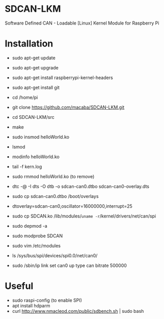 # SDCAN-LKM
Software Defined CAN - Loadable [Linux] Kernel Module for Raspberry Pi

# Installation

* sudo apt-get update
* sudo apt-get upgrade
* sudo apt-get install raspberrypi-kernel-headers
* sudo apt-get install git
* cd /home/pi
* git clone https://github.com/macaba/SDCAN-LKM.git
* cd SDCAN-LKM/src
* make
* sudo insmod helloWorld.ko
* lsmod
* modinfo helloWorld.ko
* tail -f kern.log
* sudo rmmod helloWorld.ko (to remove)

* dtc -@ -I dts -O dtb -o sdcan-can0.dtbo sdcan-can0-overlay.dts
* sudo cp sdcan-can0.dtbo /boot/overlays
* dtoverlay=sdcan-can0,oscillator=16000000,interrupt=25
* sudo cp SDCAN.ko /lib/modules/`uname -r`/kernel/drivers/net/can/spi
* sudo depmod -a
* sudo modprobe SDCAN
* sudo vim /etc/modules
* ls /sys/bus/spi/devices/spi0.0/net/can0/
* sudo /sbin/ip link set can0 up type can bitrate 500000

# Useful

* sudo raspi-config (to enable SPI)
* apt install hdparm
* curl http://www.nmacleod.com/public/sdbench.sh | sudo bash